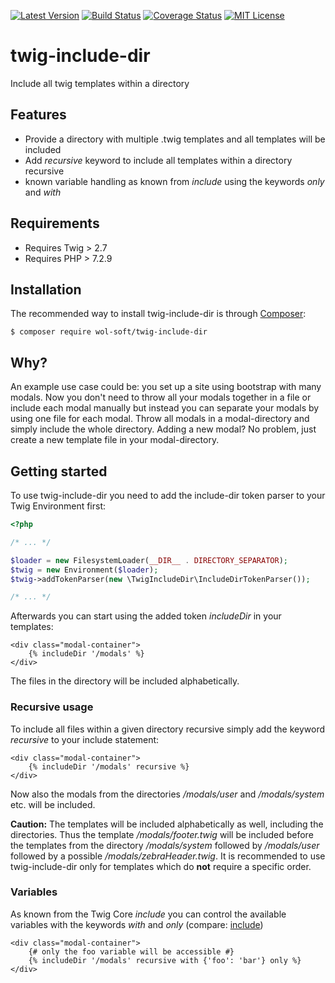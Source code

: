 [![Latest Version](https://img.shields.io/packagist/v/wol-soft/twig-include-dir.svg)](https://packagist.org/packages/wol-soft/twig-include-dir)
[![Build Status](https://travis-ci.org/wol-soft/twig-include-dir.svg?branch=master)](https://travis-ci.org/wol-soft/twig-include-dir)
[![Coverage Status](https://coveralls.io/repos/github/wol-soft/twig-include-dir/badge.svg?branch=master)](https://coveralls.io/github/wol-soft/twig-include-dir?branch=master)
[![MIT License](https://img.shields.io/packagist/l/wol-soft/twig-include-dir.svg)](https://github.com/wol-soft/twig-include-dir/blob/master/LICENSE)

# twig-include-dir
Include all twig templates within a directory

## Features ##

- Provide a directory with multiple .twig templates and all templates will be included
- Add *recursive* keyword to include all templates within a directory recursive
- known variable handling as known from *include* using the keywords *only* and *with*

## Requirements ##

- Requires Twig > 2.7
- Requires PHP > 7.2.9

## Installation ##

The recommended way to install twig-include-dir is through [Composer](http://getcomposer.org):
```
$ composer require wol-soft/twig-include-dir
```

## Why? ##

An example use case could be: you set up a site using bootstrap with many modals. Now you don't need to throw all your modals together in a file or include each modal manually but instead you can separate your modals by using one file for each modal. Throw all modals in a modal-directory and simply include the whole directory. Adding a new modal? No problem, just create a new template file in your modal-directory.

## Getting started ##

To use twig-include-dir you need to add the include-dir token parser to your Twig Environment first:

```php
<?php

/* ... */

$loader = new FilesystemLoader(__DIR__ . DIRECTORY_SEPARATOR);
$twig = new Environment($loader);
$twig->addTokenParser(new \TwigIncludeDir\IncludeDirTokenParser());

/* ... */
```

Afterwards you can start using the added token *includeDir* in your templates:

```twig
<div class="modal-container">
    {% includeDir '/modals' %}
</div>
```

The files in the directory will be included alphabetically.

### Recursive usage

To include all files within a given directory recursive simply add the keyword *recursive* to your include statement:

```twig
<div class="modal-container">
    {% includeDir '/modals' recursive %}
</div>
```

Now also the modals from the directories */modals/user* and */modals/system* etc. will be included.

__Caution:__ The templates will be included alphabetically as well, including the directories. Thus the template */modals/footer.twig* will be included before the templates from the directory */modals/system* followed by */modals/user* followed by a possible */modals/zebraHeader.twig*. It is recommended to use twig-include-dir only for templates which do __not__ require a specific order.

### Variables

As known from the Twig Core *include* you can control the available variables with the keywords *with* and *only* (compare: [include](https://twig.symfony.com/doc/2.x/tags/include.html))

```twig
<div class="modal-container">
    {# only the foo variable will be accessible #}
    {% includeDir '/modals' recursive with {'foo': 'bar'} only %}
</div>
```
